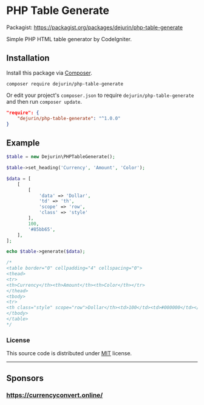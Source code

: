 # PHP Table Generate
Packagist: https://packagist.org/packages/dejurin/php-table-generate

Simple PHP HTML table generator by CodeIgniter.

## Installation

Install this package via [Composer](https://getcomposer.org/).

```
composer require dejurin/php-table-generate
```

Or edit your project's `composer.json` to require `dejurin/php-table-generate` and then run `composer update`.

```json
"require": {
    "dejurin/php-table-generate": "^1.0.0"
}
```

## Example

```php
$table = new Dejurin\PHPTableGenerate();

$table->set_heading('Currency', 'Amount', 'Color');

$data = [
    [
        [
            'data' => 'Dollar',
            'td' => 'th',
            'scope' => 'row',
            'class' => 'style'
        ],  
        100,
        '#85bb65',
    ],
];

echo $table->generate($data);

/* 
<table border="0" cellpadding="4" cellspacing="0">
<thead>
<tr>
<th>Currency</th><th>Amount</th><th>Color</th></tr>
</thead>
<tbody>
<tr>
<th class="style" scope="row">Dollar</th><td>100</td><td>#000000</td></tr>
</tbody>
</table>
*/

```

### License ###
This source code is distributed under [MIT](https://choosealicense.com/licenses/mit/) license.
___

## Sponsors ##
### https://currencyconvert.online/ ###
